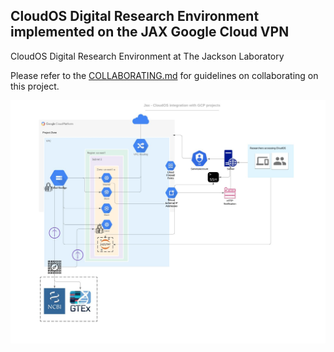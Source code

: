 ## CloudOS Digital Research Environment implemented on the JAX Google Cloud VPN

CloudOS Digital Research Environment at The Jackson Laboratory

Please refer to the [COLLABORATING.md](COLLABORATING.md) for guidelines on collaborating on this project.

![Network Diagram](assets/lifebit_diagram.jpg)
